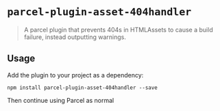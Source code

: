 # `parcel-plugin-asset-404handler`

> A parcel plugin that prevents 404s in HTMLAssets to cause a build failure, instead outputting warnings.

## Usage

Add the plugin to your project as a dependency:

```
npm install parcel-plugin-asset-404handler --save
```

Then continue using Parcel as normal
